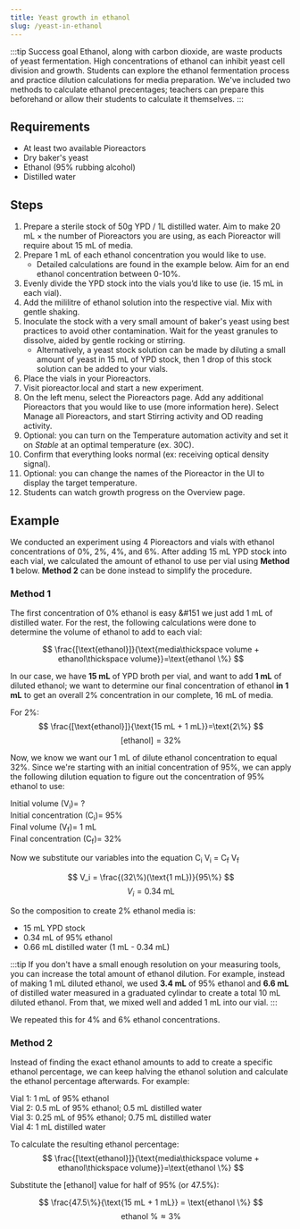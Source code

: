 ```yaml
---
title: Yeast growth in ethanol
slug: /yeast-in-ethanol
---
```

:::tip Success goal 
Ethanol, along with carbon dioxide, are waste products of yeast fermentation. High concentrations of ethanol can inhibit yeast cell division and growth. Students can explore the ethanol fermentation process and practice dilution calculations for media preparation. We've included two methods to calculate ethanol precentages; teachers can prepare this beforehand or allow their students to calculate it themselves.
:::


## Requirements 
*   At least two available Pioreactors
*   Dry baker's yeast
*	Ethanol (95% rubbing alcohol) 
*	Distilled water 

## Steps 

1. Prepare a sterile stock of 50g YPD / 1L distilled water. Aim to make 20 mL × the number of Pioreactors you are using, as each Pioreactor will require about 15 mL of media.
2. Prepare 1 mL of each ethanol concentration you would like to use.  
   * Detailed calculations are found in the example below. Aim for an end ethanol concentration between 0-10%. 
3. Evenly divide the YPD stock into the vials you’d like to use (ie. 15 mL in each vial). 
4. Add the mililitre of ethanol solution into the respective vial. Mix with gentle shaking. 
5. Inoculate the stock with a very small amount of baker's yeast using best practices to avoid other contamination. Wait for the yeast granules to dissolve, aided by gentle rocking or stirring.
   * Alternatively, a yeast stock solution can be made by diluting a small amount of yeast in 15 mL of YPD stock, then 1 drop of this stock solution can be added to your vials.
6. Place the vials in your Pioreactors. 
7. Visit pioreactor.local and start a new experiment.
8. On the left menu, select the Pioreactors page. Add any additional Pioreactors that you would like to use (more information here). Select Manage all Pioreactors, and start Stirring activity and OD reading activity.
9. Optional: you can turn on the Temperature automation activity and set it on _Stable_ at an optimal temperature (ex. 30C). 
10. Confirm that everything looks normal (ex: receiving optical density signal).
11. Optional: you can change the names of the Pioreactor in the UI to display the target temperature.
12. Students can watch growth progress on the Overview page.

## Example

We conducted an experiment using 4 Pioreactors and vials with ethanol concentrations of 0%, 2%, 4%, and 6%. After adding 15 mL YPD stock into each vial, we calculated the amount of ethanol to use per vial using **Method 1** below. **Method 2** can be done instead to simplify the procedure. 

### Method 1

The first concentration of 0% ethanol is easy &#151 we just add 1 mL of distilled water. For the rest, the following calculations were done to determine the volume of ethanol to add to each vial: 

$$
\frac{[\text{ethanol}]}{\text{media\thickspace volume + ethanol\thickspace volume}}=\text{ethanol \%}
$$ 

In our case, we have **15 mL** of YPD broth per vial, and want to add **1 mL** of diluted ethanol; we want to determine our final concentration of ethanol **in 1 mL** to get an overall 2% concentration in our complete, 16 mL of media. 

For 2%: 
$$
\frac{[\text{ethanol}]}{\text{15 mL + 1 mL}}=\text{2\%}
$$
$$
[\text{ethanol}]=32\%
$$

Now, we know we want our 1 mL of dilute ethanol concentration to equal 32%. Since we're starting with an initial concentration of 95%, we can apply the following dilution equation to figure out the concentration of 95% ethanol to use: 
  
Initial volume (V<sub>i</sub>)= ?  
Initial concentration (C<sub>i</sub>)= 95%  
Final volume (V<sub>f</sub>)= 1 mL  
Final concentration (C<sub>f</sub>)= 32%  

Now we substitute our variables into the equation C<sub>i</sub> V<sub>i</sub> = C<sub>f</sub> V<sub>f</sub>

$$
V_i = \frac{(32\%)(\text{1 mL})}{95\%}
$$ 
$$
V_i = \text{0.34 mL} 
$$

So the composition to create 2% ethanol media is: 
*	15 mL YPD stock 
*	0.34 mL of 95% ethanol 
*	0.66 mL distilled water (1 mL - 0.34 mL)

:::tip
If you don't have a small enough resolution on your measuring tools, you can increase the total amount of ethanol dilution. For example, instead of making 1 mL diluted ethanol, we used **3.4 mL** of 95% ethanol and **6.6 mL** of distilled water measured in a graduated cylindar to create a total 10 mL diluted ethanol. From that, we mixed well and added 1 mL into our vial.
:::

We repeated this for 4% and 6% ethanol concentrations. 

### Method 2

Instead of finding the exact ethanol amounts to add to create a specific ethanol percentage, we can keep halving the ethanol solution and calculate the ethanol percentage afterwards. For example:

Vial 1: 1 mL of 95% ethanol  
Vial 2: 0.5 mL of 95% ethanol; 0.5 mL distilled water  
Vial 3: 0.25 mL of 95% ethanol; 0.75 mL distilled water  
Vial 4: 1 mL distilled water  

To calculate the resulting ethanol percentage: 
$$
\frac{[\text{ethanol}]}{\text{media\thickspace volume + ethanol\thickspace volume}}=\text{ethanol \%}
$$ 

Substitute the [ethanol] value for half of 95% (or 47.5%):

$$
\frac{47.5\%}{\text{15 mL + 1 mL}} = \text{ethanol \%}
$$
$$
\text{ethanol \%} \approx 3\%
$$

